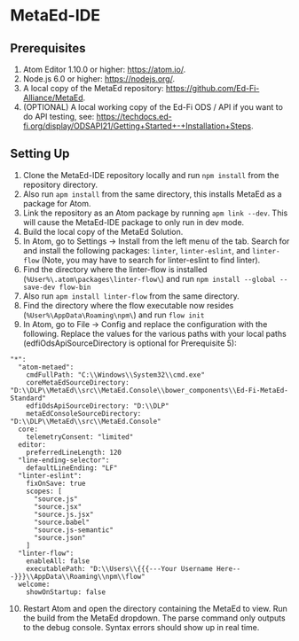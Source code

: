 MetaEd-IDE
======

Prerequisites  
-

1. Atom Editor 1.10.0 or higher: <https://atom.io/>.
2. Node.js 6.0 or higher: <https://nodejs.org/>.
3. A local copy of the MetaEd repository: <https://github.com/Ed-Fi-Alliance/MetaEd>.
5. (OPTIONAL) A local working copy of the Ed-Fi ODS / API if you want to do API testing, see: <https://techdocs.ed-fi.org/display/ODSAPI21/Getting+Started+-+Installation+Steps>.

Setting Up
-

1. Clone the MetaEd-IDE repository locally and run `npm install` from the repository directory.
2. Also run `apm install` from the same directory, this installs MetaEd as a package for Atom.
3. Link the repository as an Atom package by running `apm link --dev`.  This will cause the MetaEd-IDE package to only run in dev mode.
4. Build the local copy of the MetaEd Solution.
5. In Atom, go to Settings -> Install from the left menu of the tab. Search for and install the following packages:  `linter`, `linter-eslint`, and `linter-flow` (Note, you may have to search for linter-eslint to find linter).
6. Find the directory where the linter-flow is installed (`%User%\.atom\packages\linter-flow\`) and run `npm install --global --save-dev flow-bin`
7. Also run `apm install linter-flow` from the same directory.
8. Find the directory where the flow executable now resides (`%User%\AppData\Roaming\npm\`) and run `flow init`
9. In Atom, go to File -> Config and replace the configuration with the following. Replace the values for the various paths with your local paths (edfiOdsApiSourceDirectory is optional for Prerequisite 5):
~~~~
"*":
  "atom-metaed":
    cmdFullPath: "C:\\Windows\\System32\\cmd.exe"
    coreMetaEdSourceDirectory: "D:\\DLP\\MetaEd\\src\\MetaEd.Console\\bower_components\\Ed-Fi-MetaEd-Standard"
    edfiOdsApiSourceDirectory: "D:\\DLP"
    metaEdConsoleSourceDirectory: "D:\\DLP\\MetaEd\\src\\MetaEd.Console"
  core:
    telemetryConsent: "limited"
  editor:
    preferredLineLength: 120
  "line-ending-selector":
    defaultLineEnding: "LF"
  "linter-eslint":
    fixOnSave: true
    scopes: [
      "source.js"
      "source.jsx"
      "source.js.jsx"
      "source.babel"
      "source.js-semantic"
      "source.json"
    ]
  "linter-flow":
    enableAll: false
    executablePath: "D:\\Users\\{{{---Your Username Here---}}}\\AppData\\Roaming\\npm\\flow"
  welcome:
    showOnStartup: false
~~~~
10. Restart Atom and open the directory containing the MetaEd to view. Run the build from the MetaEd dropdown. The parse command only outputs to the debug console. Syntax errors should show up in real time.